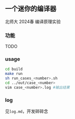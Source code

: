 ## 一个迷你的编译器

北师大 2024春 编译原理实验

### 功能


TODO


### usage

```sh
cd build
make run
sh run_cases_<number>.sh
cd ../out/case_<number>
vim case_<number>.log #输出结果
```

### log
见`log.md`，开发碎碎念